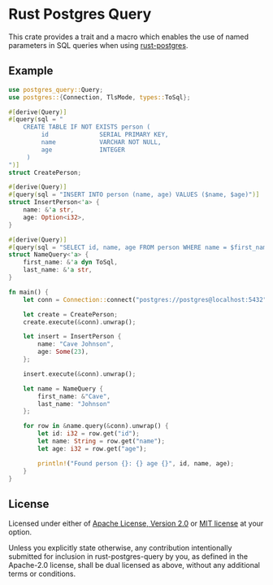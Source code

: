
# Rust Postgres Query

This crate provides a trait and a macro which enables the use of named
parameters in SQL queries when using
[rust-postgres](https://github.com/sfackler/rust-postgres).  


## Example

```rust
use postgres_query::Query;
use postgres::{Connection, TlsMode, types::ToSql};

#[derive(Query)]
#[query(sql = "
    CREATE TABLE IF NOT EXISTS person (
         id              SERIAL PRIMARY KEY,
         name            VARCHAR NOT NULL,
         age             INTEGER
     )
")]
struct CreatePerson;

#[derive(Query)]
#[query(sql = "INSERT INTO person (name, age) VALUES ($name, $age)")]
struct InsertPerson<'a> {
    name: &'a str,
    age: Option<i32>,
}

#[derive(Query)]
#[query(sql = "SELECT id, name, age FROM person WHERE name = $first_name || ' ' || $last_name")]
struct NameQuery<'a> {
    first_name: &'a dyn ToSql,
    last_name: &'a str,
}

fn main() {
    let conn = Connection::connect("postgres://postgres@localhost:5432", TlsMode::None).unwrap();

    let create = CreatePerson;
    create.execute(&conn).unwrap();

    let insert = InsertPerson {
        name: "Cave Johnson",
        age: Some(23),
    };

    insert.execute(&conn).unwrap();

    let name = NameQuery {
        first_name: &"Cave",
        last_name: "Johnson"
    };

    for row in &name.query(&conn).unwrap() {
        let id: i32 = row.get("id");
        let name: String = row.get("name");
        let age: i32 = row.get("age");

        println!("Found person {}: {} age {}", id, name, age);
    }
}
```


## License

Licensed under either of <a href="LICENSE-APACHE">Apache License, Version
2.0</a> or <a href="LICENSE-MIT">MIT license</a> at your option.

Unless you explicitly state otherwise, any contribution intentionally submitted
for inclusion in rust-postgres-query by you, as defined in the Apache-2.0
license, shall be dual licensed as above, without any additional terms or
conditions.

